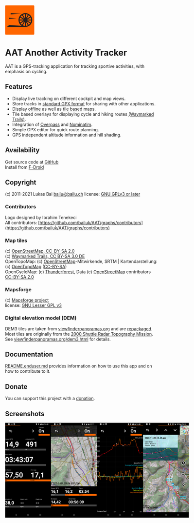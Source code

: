 ![Logo](aat-android/src/main/res/mipmap-xhdpi/ic_launcher.png)

# AAT Another Activity Tracker
AAT is a GPS-tracking application for tracking sportive activities, with emphasis on cycling.

## Features
* Display live tracking on different cockpit and map views.
* Store tracks in [standard GPX format](https://www.topografix.com/gpx.asp) for sharing with other applications.
* Display [offline](https://github.com/mapsforge/mapsforge/blob/master/docs/Mapsforge-Maps.md) as well as [tile based](https://www.openstreetmap.org) maps.
* Tile based overlays for displaying cycle and hiking routes [(Waymarked Trails)](http://www.waymarkedtrails.org/).
* Integration of [Overpass](http://wiki.openstreetmap.org/wiki/Overpass_API) and [Nominatim](http://nominatim.openstreetmap.org).
* Simple GPX editor for quick route planning.
* GPS independent altitude information and hill shading.

## Availability
Get source code at [GitHub](https://github.com/bailuk/AAT)  
Install from [F-Droid](https://f-droid.org/repository/browse/?fdid=ch.bailu.aat)

## Copyright
(c) 2011-2021 Lukas Bai bailu@bailu.ch
license: [GNU GPLv3 or later](http://www.gnu.org/licenses/gpl.html)  

### Contributors
Logo designed by Ibrahim Tenekeci  
All contributors: [https://github.com/bailuk/AAT/graphs/contributors](https://github.com/bailuk/AAT/graphs/contributors)

### Map tiles
(c) [OpenStreetMap, CC-BY-SA 2.0](http://wiki.openstreetmap.org/wiki/Legal_FAQ)  
(c) [Waymarked Trails, CC BY-SA 3.0 DE](http://waymarkedtrails.org/en/help/legal)  
OpenTopoMap: (c) [OpenStreetMap](https://www.openstreetmap.org/copyright)-Mitwirkende, SRTM | Kartendarstellung: (c) [OpenTopoMap](https://opentopomap.org/#map=5/49.000/10.000) ([CC-BY-SA](https://creativecommons.org/licenses/by-sa/3.0/))  
OpenCycleMap: (c) [Thunderforest](https://www.thunderforest.com/), Data (c) [OpenStreetMap](https://www.openstreetmap.org/copyright) contributors [CC-BY-SA 2.0](https://creativecommons.org/licenses/by-sa/2.0/)

### Mapsforge
(c) [Mapsforge project](https://github.com/mapsforge/mapsforge)  
license: [GNU Lesser GPL v3](http://www.gnu.org/licenses/lgpl.html)

### Digital elevation model (DEM)
DEM3 tiles are taken from [viewfinderpanoramas.org](http://viewfinderpanoramas.org) and are [repackaged](https://bailu.ch/dem3).
Most tiles are originally from the [2000 Shuttle Radar Topography Mission](https://wiki.openstreetmap.org/wiki/SRTM).
See [viewfinderpanoramas.org/dem3.html](http://viewfinderpanoramas.org/dem3.html) for details.

## Documentation
[README.enduser.md](README.enduser.md) provides information on how to use this app and on how to contribute to it.

## Donate  
You can support this project with a [donation](https://bailu.ch/aat/donate.html).

## Screenshots
<div style="display:flex;">
<img alt="Screenshot" src="fastlane/metadata/android/en-US/images/phoneScreenshots/screen1.jpg" width="30%">
<img alt="Screenshot" src="fastlane/metadata/android/en-US/images/phoneScreenshots/screen2.jpg" width="30%">
<img alt="Screenshot" src="fastlane/metadata/android/en-US/images/phoneScreenshots/screen3.jpg" width="30%">
<img alt="Screenshot" src="fastlane/metadata/android/en-US/images/phoneScreenshots/screen4.jpg" width="30%">
</div>
